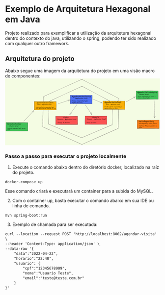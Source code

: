 # Exemplo de Arquitetura Hexagonal em Java

Projeto realizado para exemplificar a utilização da arquitetura hexagonal dentro do contexto do java, utilizando o 
spring, podendo ter sido realizado com qualquer outro framework.

## Arquitetura do projeto

Abaixo segue uma imagem da arquitetura do projeto em uma visão macro de componentes:
![assets/Digrama-arquitetura-hexagonal.png](assets/Digrama-arquitetura-hexagonal.png)

### Passo a passo para executar o projeto localmente

1. Execute o comando abaixo dentro do diretório docker, localizado na raíz do projeto.
````shell script
docker-compose up
````
Esse comando criará e executará um container para a subida do MySQL.

2. Com o container up, basta executar o comando abaixo em sua IDE ou linha de comando.
````shell script
mvn spring-boot:run
````

3. Exemplo de chamada para ser executada:
````shell script
curl --location --request POST 'http://localhost:8002/agendar-visita' \
--header 'Content-Type: application/json' \
--data-raw '{
    "data":"2022-04-22",
    "horario":"22:40",
    "usuario": {
        "cpf":"12345678909",
        "nome":"Usuario Teste",
        "email":"teste@teste.com.br"
    }
}'
````